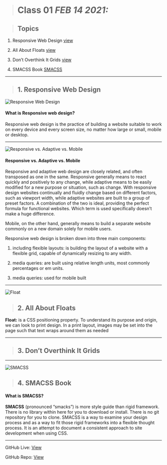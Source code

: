 
> # Class 01  *FEB 14 2021:*

> ## Topics
  
   1. Responsive Web Design [view](https://learn.shayhowe.com/advanced-html-css/responsive-web-design/)
    
   2. All About Floats [view](https://css-tricks.com/all-about-floats/) 
    
   3. Don’t Overthink It Grids [view](https://css-tricks.com/dont-overthink-it-grids/)
   
   4. SMACSS Book [SMACSS](http://smacss.com/)
   
---

> ## 1.  Responsive Web Design
 
![Responsive Web Design](https://hackernoon.com/images/1tjg32bo.jpg)

#### What is Responsive web design?

Responsive web design is the practice of building a website suitable to work on every device and every screen size, no matter how large or small, mobile or desktop.
 
----

![Responsive vs. Adaptive vs. Mobile](https://www.graphicsmerlin.com/wp-content/uploads/2018/11/Responsive-Vs-Adaptive-Web-Design.jpg)

#### Responsive vs. Adaptive vs. Mobile

Responsive and adaptive web design are closely related, and often transposed as one in the same. Responsive generally means to react quickly and positively to any change, while adaptive means to be easily modified for a new purpose or situation, such as change. With responsive design websites continually and fluidly change based on different factors, such as viewport width, while adaptive websites are built to a group of preset factors. A combination of the two is ideal, providing the perfect formula for functional websites. Which term is used specifically doesn’t make a huge difference.

Mobile, on the other hand, generally means to build a separate website commonly on a new domain solely for mobile users.


Responsive web design is broken down into three main components:

  1. including flexible layouts: is building the layout of a website with a flexible grid, capable of dynamically resizing to any width.
  
  2. media queries: are built using relative length units, most commonly percentages or em units.
  
  3. media queries: used for mobile built

---

![Float](https://static.onecms.io/wp-content/uploads/sites/9/2017/06/kfc-float-ss0518-2000.jpg)

> ## 2.  All About Floats

**Float:** is a CSS positioning property. To understand its purpose and origin, we can look to print design. In a print layout, images may be set into the page such that text wraps around them as needed

---

> ## 3. Don’t Overthink It Grids


---

![SMACSS](https://www.zaraffasoft.com/wp-content/uploads/2016/09/smacss-way.png)

> ## 4. SMACSS Book

#### What is SMACSS?

**SMACSS** (pronounced “smacks”) is more style guide than rigid framework. There is no library within here for you to download or install. There is no git repository for you to clone. SMACSS is a way to examine your design process and as a way to fit those rigid frameworks into a flexible thought process. It is an attempt to document a consistent approach to site development when using CSS. 

---

GitHub Live: [View](https://anassawalha95.github.io/reading-notes/Code%20301/Class%2001)

GitHub Repo: [View](https://github.com/anassawalha95/reading-notes/tree/main/Code%20301)
